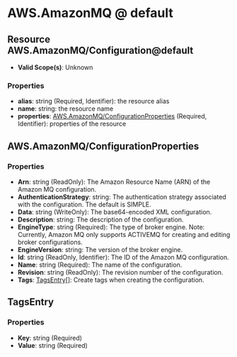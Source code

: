 # AWS.AmazonMQ @ default

## Resource AWS.AmazonMQ/Configuration@default
* **Valid Scope(s)**: Unknown
### Properties
* **alias**: string (Required, Identifier): the resource alias
* **name**: string: the resource name
* **properties**: [AWS.AmazonMQ/ConfigurationProperties](#awsamazonmqconfigurationproperties) (Required, Identifier): properties of the resource

## AWS.AmazonMQ/ConfigurationProperties
### Properties
* **Arn**: string (ReadOnly): The Amazon Resource Name (ARN) of the Amazon MQ configuration.
* **AuthenticationStrategy**: string: The authentication strategy associated with the configuration. The default is SIMPLE.
* **Data**: string (WriteOnly): The base64-encoded XML configuration.
* **Description**: string: The description of the configuration.
* **EngineType**: string (Required): The type of broker engine. Note: Currently, Amazon MQ only supports ACTIVEMQ for creating and editing broker configurations.
* **EngineVersion**: string: The version of the broker engine.
* **Id**: string (ReadOnly, Identifier): The ID of the Amazon MQ configuration.
* **Name**: string (Required): The name of the configuration.
* **Revision**: string (ReadOnly): The revision number of the configuration.
* **Tags**: [TagsEntry](#tagsentry)[]: Create tags when creating the configuration.

## TagsEntry
### Properties
* **Key**: string (Required)
* **Value**: string (Required)

